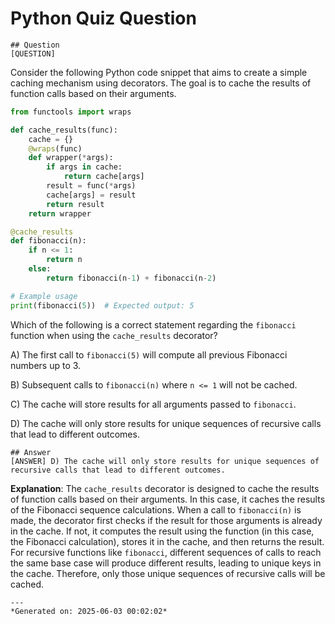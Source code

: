 # Python Quiz Question
    
    ## Question
    [QUESTION]
Consider the following Python code snippet that aims to create a simple caching mechanism using decorators. The goal is to cache the results of function calls based on their arguments.

```python
from functools import wraps

def cache_results(func):
    cache = {}
    @wraps(func)
    def wrapper(*args):
        if args in cache:
            return cache[args]
        result = func(*args)
        cache[args] = result
        return result
    return wrapper

@cache_results
def fibonacci(n):
    if n <= 1:
        return n
    else:
        return fibonacci(n-1) + fibonacci(n-2)

# Example usage
print(fibonacci(5))  # Expected output: 5
```

Which of the following is a correct statement regarding the `fibonacci` function when using the `cache_results` decorator?

A) The first call to `fibonacci(5)` will compute all previous Fibonacci numbers up to 3.

B) Subsequent calls to `fibonacci(n)` where `n <= 1` will not be cached.

C) The cache will store results for all arguments passed to `fibonacci`.

D) The cache will only store results for unique sequences of recursive calls that lead to different outcomes.
    
    ## Answer
    [ANSWER] D) The cache will only store results for unique sequences of recursive calls that lead to different outcomes.

**Explanation**: The `cache_results` decorator is designed to cache the results of function calls based on their arguments. In this case, it caches the results of the Fibonacci sequence calculations. When a call to `fibonacci(n)` is made, the decorator first checks if the result for those arguments is already in the cache. If not, it computes the result using the function (in this case, the Fibonacci calculation), stores it in the cache, and then returns the result. For recursive functions like `fibonacci`, different sequences of calls to reach the same base case will produce different results, leading to unique keys in the cache. Therefore, only those unique sequences of recursive calls will be cached.
    
    ---
    *Generated on: 2025-06-03 00:02:02*
    